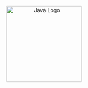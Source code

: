 <p align="center">
  <img src="https://upload.wikimedia.org/wikipedia/de/e/e1/Java-Logo.svg" alt="Java Logo" width="200">
</p>

